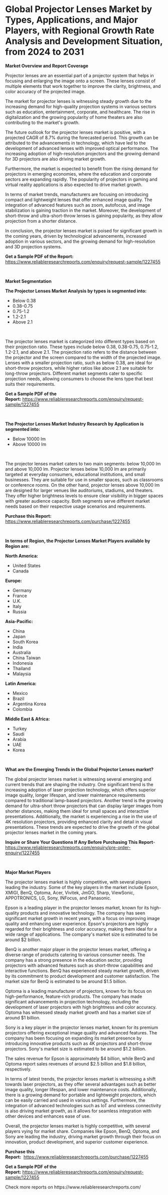 <p><h1>Global Projector Lenses Market by Types, Applications, and Major Players, with Regional Growth Rate Analysis and Development Situation, from 2024 to 2031</h1></p><p><strong>Market Overview and Report Coverage</strong></p>
<p><p>Projector lenses are an essential part of a projector system that helps in focusing and enlarging the image onto a screen. These lenses consist of multiple elements that work together to improve the clarity, brightness, and color accuracy of the projected image.</p><p>The market for projector lenses is witnessing steady growth due to the increasing demand for high-quality projection systems in various sectors such as education, entertainment, corporate, and healthcare. The rise in digitalization and the growing popularity of home theaters are also contributing to the market's growth.</p><p>The future outlook for the projector lenses market is positive, with a projected CAGR of 8.7% during the forecasted period. This growth can be attributed to the advancements in technology, which have led to the development of advanced lenses with improved optical performance. The increasing adoption of high-resolution projectors and the growing demand for 3D projectors are also driving market growth.</p><p>Furthermore, the market is expected to benefit from the rising demand for projectors in emerging economies, where the education and corporate sectors are expanding rapidly. The popularity of projectors in gaming and virtual reality applications is also expected to drive market growth.</p><p>In terms of market trends, manufacturers are focusing on introducing compact and lightweight lenses that offer enhanced image quality. The integration of advanced features such as zoom, autofocus, and image stabilization is gaining traction in the market. Moreover, the development of short-throw and ultra-short-throw lenses is gaining popularity, as they allow projection from a shorter distance.</p><p>In conclusion, the projector lenses market is poised for significant growth in the coming years, driven by technological advancements, increased adoption in various sectors, and the growing demand for high-resolution and 3D projection systems.</p></p>
<p><strong>Get a Sample PDF of the Report:</strong> <a href="https://www.reliableresearchreports.com/enquiry/request-sample/1227455">https://www.reliableresearchreports.com/enquiry/request-sample/1227455</a></p>
<p>&nbsp;</p>
<p><strong>Market Segmentation</strong></p>
<p><strong>The Projector Lenses Market Analysis by types is segmented into:</strong></p>
<p><ul><li>Below 0.38</li><li>0.38-0.75</li><li>0.75-1.2</li><li>1.2-2.1</li><li>Above 2.1</li></ul></p>
<p>&nbsp;</p>
<p><p>The projector lenses market is categorized into different types based on their projection ratio. These types include below 0.38, 0.38-0.75, 0.75-1.2, 1.2-2.1, and above 2.1. The projection ratio refers to the distance between the projector and the screen compared to the width of the projected image. Lenses with a smaller projection ratio, such as below 0.38, are ideal for short-throw projectors, while higher ratios like above 2.1 are suitable for long-throw projectors. Different market segments cater to specific projection needs, allowing consumers to choose the lens type that best suits their requirements.</p></p>
<p><strong>Get a Sample PDF of the Report:</strong>&nbsp;<a href="https://www.reliableresearchreports.com/enquiry/request-sample/1227455">https://www.reliableresearchreports.com/enquiry/request-sample/1227455</a></p>
<p>&nbsp;</p>
<p><strong>The Projector Lenses Market Industry Research by Application is segmented into:</strong></p>
<p><ul><li>Below 10000 lm</li><li>Above 10000 lm</li></ul></p>
<p>&nbsp;</p>
<p><p>The projector lenses market caters to two main segments: below 10,000 lm and above 10,000 lm. Projector lenses below 10,000 lm are primarily targeted at everyday consumers, educational institutions, and small businesses. They are suitable for use in smaller spaces, such as classrooms or conference rooms. On the other hand, projector lenses above 10,000 lm are designed for larger venues like auditoriums, stadiums, and theaters. They offer higher brightness levels to ensure clear visibility in bigger spaces with greater audience capacity. Both segments serve different market needs based on their respective usage scenarios and requirements.</p></p>
<p><strong>Purchase this Report:</strong>&nbsp; <a href="https://www.reliableresearchreports.com/purchase/1227455">https://www.reliableresearchreports.com/purchase/1227455</a></p>
<p>&nbsp;</p>
<p><strong>In terms of Region, the Projector Lenses Market Players available by Region are:</strong></p>
<p>
    <p> <strong> North America: </strong>
        <ul>
            <li>United States</li>
            <li>Canada</li>
        </ul>
        </p> 
    <p> <strong> Europe: </strong>
        <ul>
            <li>Germany</li>
            <li>France</li>
            <li>U.K.</li>
            <li>Italy</li>
            <li>Russia</li>
        </ul>
        </p> 
    <p> <strong> Asia-Pacific: </strong>
        <ul>
            <li>China</li>
            <li>Japan</li>
            <li>South Korea</li>
            <li>India</li>
            <li>Australia</li>
            <li>China Taiwan</li>
            <li>Indonesia</li>
            <li>Thailand</li>
            <li>Malaysia</li>
        </ul>
        </p> 
    <p> <strong> Latin America: </strong>
        <ul>
            <li>Mexico</li>
            <li>Brazil</li>
            <li>Argentina Korea</li>
            <li>Colombia</li>
        </ul>
        </p> 
    <p> <strong> Middle East & Africa: </strong>
        <ul>
            <li>Turkey</li>
            <li>Saudi</li>
            <li>Arabia</li>
            <li>UAE</li>
            <li>Korea</li>
        </ul>
    </p>
    </p>
<p>&nbsp;</p>
<p><strong>What are the Emerging Trends in the Global Projector Lenses market?</strong></p>
<p><p>The global projector lenses market is witnessing several emerging and current trends that are shaping the industry. One significant trend is the increasing adoption of laser projection technology, which offers superior image quality, longer lifespan, and lower maintenance requirements compared to traditional lamp-based projectors. Another trend is the growing demand for ultra-short throw projectors that can display larger images from shorter distances, making them ideal for small spaces and interactive presentations. Additionally, the market is experiencing a rise in the use of 4K resolution projectors, providing enhanced clarity and detail in visual presentations. These trends are expected to drive the growth of the global projector lenses market in the coming years.</p></p>
<p><strong>Inquire or Share Your Questions If Any Before Purchasing This Report</strong>- <a href="https://www.reliableresearchreports.com/enquiry/pre-order-enquiry/1227455">https://www.reliableresearchreports.com/enquiry/pre-order-enquiry/1227455</a></p>
<p>&nbsp;</p>
<p><strong>Major Market Players</strong></p>
<p><p>The projector lenses market is highly competitive, with several players leading the industry. Some of the key players in the market include Epson, XMIGI, BenQ, Optoma, Acer, Vivitek, JmGO, Sharp, ViewSonic, APPOTRONICS, LG, Sony, INFocus, and Panasonic. </p><p>Epson is a leading player in the projector lenses market, known for its high-quality products and innovative technology. The company has seen significant market growth in recent years, with a focus on improving image quality and enhancing user experience. Epson's projectors are highly regarded for their brightness and color accuracy, making them ideal for a wide range of applications. The company's market size is estimated to be around $2 billion.</p><p>BenQ is another major player in the projector lenses market, offering a diverse range of products catering to various consumer needs. The company has a strong presence in the education sector, providing projectors with advanced features such as short-throw capabilities and interactive functions. BenQ has experienced steady market growth, driven by its commitment to product development and customer satisfaction. The market size for BenQ is estimated to be around $1.5 billion.</p><p>Optoma is a leading manufacturer of projectors, known for its focus on high-performance, feature-rich products. The company has made significant advancements in projection technology, including the development of laser projectors with high brightness and color accuracy. Optoma has witnessed steady market growth and has a market size of around $1 billion.</p><p>Sony is a key player in the projector lenses market, known for its premium projectors offering exceptional image quality and advanced features. The company has been focusing on expanding its market presence by introducing innovative products such as 4K projectors and short-throw projectors. Sony's market size is estimated to be around $1.2 billion.</p><p>The sales revenue for Epson is approximately $4 billion, while BenQ and Optoma report sales revenues of around $2.5 billion and $1.8 billion, respectively.</p><p>In terms of latest trends, the projector lenses market is witnessing a shift towards laser projectors, as they offer several advantages such as better image quality, longer lifespan, and lower maintenance costs. Additionally, there is a growing demand for portable and lightweight projectors, which can be easily carried and used in various settings. Furthermore, the integration of advanced technologies such as IoT and wireless connectivity is also driving market growth, as it allows for seamless integration with other devices and enhances ease of use.</p><p>Overall, the projector lenses market is highly competitive, with several players vying for market share. Companies like Epson, BenQ, Optoma, and Sony are leading the industry, driving market growth through their focus on innovation, product development, and superior customer experience.</p></p>
<p><strong>Purchase this Report:</strong>&nbsp;&nbsp;<a href="https://www.reliableresearchreports.com/purchase/1227455">https://www.reliableresearchreports.com/purchase/1227455</a></p>
<p></p>
<p><strong>Get a Sample PDF of the Report:</strong>&nbsp;<a href="https://www.reliableresearchreports.com/enquiry/request-sample/1227455">https://www.reliableresearchreports.com/enquiry/request-sample/1227455</a></p>
<p>Check more reports on https://www.reliableresearchreports.com/</p>